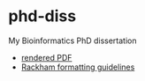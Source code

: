 # phd-diss

My Bioinformatics PhD dissertation 

- [rendered PDF](http://sovacool.dev/phd-diss/dissertation_KLS.pdf)
- [Rackham formatting guidelines](https://rackham.umich.edu/navigating-your-degree/formatting-guidelines/)

